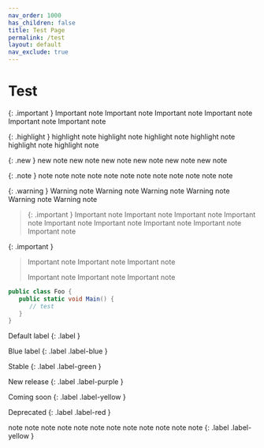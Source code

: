 ```yaml
---
nav_order: 1000
has_children: false
title: Test Page
permalink: /test
layout: default
nav_exclude: true
---
```


# Test

{: .important }
Important note Important note Important note
Important note Important note Important note

{: .highlight }
highlight note highlight note highlight note
highlight note highlight note highlight note

{: .new }
new note new note new note
new note new note new note

{: .note }
note note note note note note
note note note note note note

{: .warning }
Warning note Warning note Warning note
Warning note Warning note Warning note

> {: .important }
Important note Important note Important note 
Important note Important note Important note 
Important note Important note Important note 

{: .important }
> Important note Important note Important note 
>
> Important note Important note Important note


```csharp
public class Foo {
   public static void Main() {
      // test
   }
}
```

Default label
{: .label }

Blue label
{: .label .label-blue }

Stable
{: .label .label-green }

New release
{: .label .label-purple }

Coming soon
{: .label .label-yellow }

Deprecated
{: .label .label-red }



note note note note note note
note note note note note note
{: .label .label-yellow }